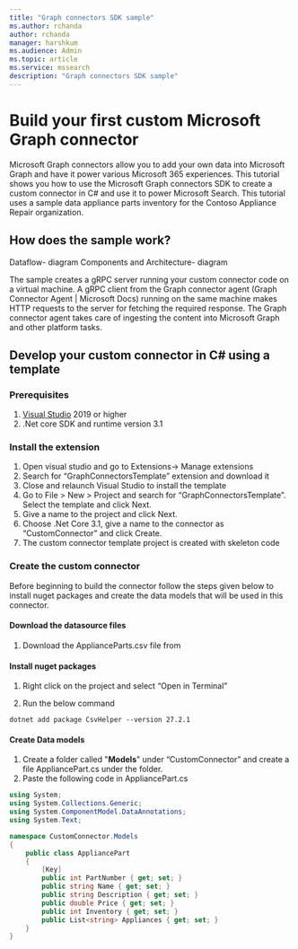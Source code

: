 ```yaml
---
title: "Graph connectors SDK sample"
ms.author: rchanda
author: rchanda
manager: harshkum
ms.audience: Admin
ms.topic: article
ms.service: mssearch
description: "Graph connectors SDK sample"
---
```


# Build your first custom Microsoft Graph connector

Microsoft Graph connectors allow you to add your own data into Microsoft Graph and have it power various Microsoft 365 experiences.
This tutorial shows you how to use the Microsoft Graph connectors SDK to create a custom connector in C# and use it to power Microsoft Search. This tutorial uses a sample data appliance parts inventory for the Contoso Appliance Repair organization.

## How does the sample work?

Dataflow- diagram
Components and Architecture- diagram

The sample creates a gRPC server running your custom connector code on a virtual machine. A gRPC client from the Graph connector agent (Graph Connector Agent | Microsoft Docs) running on the same machine makes HTTP requests to the server for fetching the required response. The Graph connector agent takes care of ingesting the content into Microsoft Graph and other platform tasks.

## Develop your custom connector in C# using a template

### Prerequisites

1. [Visual Studio](https://visualstudio.microsoft.com/) 2019 or higher
2. .Net core SDK and runtime version 3.1

### Install the extension

1. Open visual studio and go to Extensions-> Manage extensions
2. Search for “GraphConnectorsTemplate” extension and download it
3. Close and relaunch Visual Studio to install the template
4. Go to File > New > Project and search for “GraphConnectorsTemplate”. Select the template and click Next.
5. Give a name to the project and click Next.
6. Choose .Net Core 3.1, give a name to the connector as “CustomConnector” and click Create.
7. The custom connector template project is created with skeleton code

### Create the custom connector

Before beginning to build the connector follow the steps given below to install nuget packages and create the data models that will be used in this connector.

#### Download the datasource files

1. Download the ApplianceParts.csv file from <TBD>

#### Install nuget packages

1. Right click on the project and select “Open in Terminal”

2. Run the below command

```dotnetcli
dotnet add package CsvHelper --version 27.2.1
```

#### Create Data models

1. Create a folder called "**Models**" under “CustomConnector” and create a file AppliancePart.cs under the folder.
2. Paste the following code in AppliancePart.cs

```csharp
using System;
using System.Collections.Generic;
using System.ComponentModel.DataAnnotations;
using System.Text;

namespace CustomConnector.Models
{
    public class AppliancePart
    {
        [Key]
        public int PartNumber { get; set; }
        public string Name { get; set; }
        public string Description { get; set; }
        public double Price { get; set; }
        public int Inventory { get; set; }
        public List<string> Appliances { get; set; }
    }
}

```
